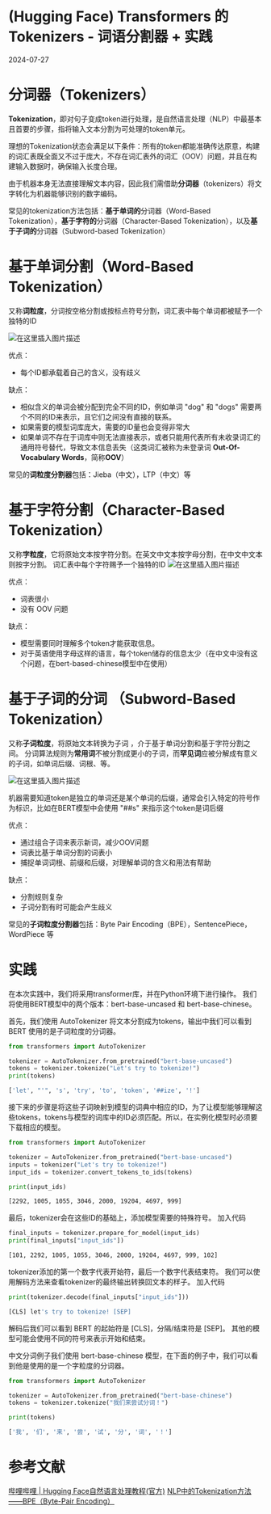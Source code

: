 # (Hugging Face) Transformers 的 Tokenizers - 词语分割器 + 实践
2024-07-27

# 分词器（Tokenizers）
**Tokenization**，即对句子变成token进行处理，是自然语言处理（NLP）中最基本且首要的步骤，指将输入文本分割为可处理的token单元。

理想的Tokenization状态会满足以下条件：所有的token都能准确传达原意，构建的词汇表既全面又不过于庞大，不存在词汇表外的词汇（OOV）问题，并且在构建输入数据时，确保输入长度合理。

由于机器本身无法直接理解文本内容，因此我们需借助**分词器**（tokenizers）将文字转化为机器能够识别的数字编码。

常见的tokenization方法包括：**基于单词的**分词器（Word-Based Tokenization），**基于字符的**分词器（Character-Based Tokenization），以及**基于子词的**分词器（Subword-based Tokenization）
# 基于单词分割（Word-Based Tokenization）
又称**词粒度**，分词按空格分割或按标点符号分割，词汇表中每个单词都被赋予一个独特的ID

![在这里插入图片描述](https://i-blog.csdnimg.cn/direct/92d61edabd3f425cb6fcff5a92234cd8.png)

优点：
- 每个ID都承载着自己的含义，没有歧义

缺点：
- 相似含义的单词会被分配到完全不同的ID，例如单词 "dog" 和 "dogs" 需要两个不同的ID来表示，且它们之间没有直接的联系。
- 如果需要的模型词库庞大，需要的ID量也会变得非常大
- 如果单词不存在于词库中则无法直接表示，或者只能用代表所有未收录词汇的通用符号替代，导致文本信息丢失（这类词汇被称为未登录词 **Out-Of-Vocabulary Words**，简称**OOV**）

常见的**词粒度分割器**包括：Jieba（中文），LTP（中文）等

# 基于字符分割（Character-Based Tokenization）
又称**字粒度**，它将原始文本按字符分割。在英文中文本按字母分割，在中文中文本则按字分割。
词汇表中每个字符赐予一个独特的ID
![在这里插入图片描述](https://i-blog.csdnimg.cn/direct/5f873086412f414cabf0ac30ee043f44.png)

优点：
- 词表很小
- 没有 OOV 问题

缺点：
- 模型需要同时理解多个token才能获取信息。
- 对于英语使用字母这样的语言，每个token储存的信息太少（在中文中没有这个问题，在bert-based-chinese模型中在使用）
# 基于子词的分词 （Subword-Based Tokenization）
又称**子词粒度**，将原始文本转换为子词 ，介于基于单词分割和基于字符分割之间。
分词算法规则为**常用词**不被分割成更小的子词，而**罕见词**应被分解成有意义的子词，如单词后缀、词根、等。

![在这里插入图片描述](https://i-blog.csdnimg.cn/direct/f7a7289ece2b496db576d6bda90f46b9.png)

机器需要知道token是独立的单词还是某个单词的后缀，通常会引入特定的符号作为标识，比如在BERT模型中会使用 "##s" 来指示这个token是词后缀

优点：
- 通过组合子词来表示新词，减少OOV问题
- 词表比基于单词分割的词表小
- 捕捉单词词根、前缀和后缀，对理解单词的含义和用法有帮助

缺点：
- 分割规则复杂
- 子词分割有时可能会产生歧义

常见的**子词粒度分割器**包括：Byte Pair Encoding（BPE），SentencePiece，WordPiece 等

# 实践

在本次实践中，我们将采用transformer库，并在Python环境下进行操作。
我们将使用BERT模型中的两个版本：bert-base-uncased 和 bert-base-chinese。

首先，我们使用 AutoTokenizer 将文本分割成为tokens，输出中我们可以看到 BERT 使用的是子词粒度的分词器。

```py
from transformers import AutoTokenizer

tokenizer = AutoTokenizer.from_pretrained("bert-base-uncased")
tokens = tokenizer.tokenize("Let's try to tokenize!")
print(tokens)
```


```bash
['let', "'", 's', 'try', 'to', 'token', '##ize', '!']
```

接下来的步骤是将这些子词映射到模型的词典中相应的ID，为了让模型能够理解这些tokens，tokens与模型的词库中的ID必须匹配。所以，在实例化模型时必须要下载相应的模型。

```py
from transformers import AutoTokenizer

tokenizer = AutoTokenizer.from_pretrained("bert-base-uncased")
inputs = tokenizer("Let's try to tokenize!")
input_ids = tokenizer.convert_tokens_to_ids(tokens)

print(input_ids)
```

```bash
[2292, 1005, 1055, 3046, 2000, 19204, 4697, 999]
```

最后，tokenizer会在这些ID的基础上，添加模型需要的特殊符号。
加入代码

```py
final_inputs = tokenizer.prepare_for_model(input_ids)
print(final_inputs["input_ids"])
```

```bash
[101, 2292, 1005, 1055, 3046, 2000, 19204, 4697, 999, 102]
```

tokenizer添加的第一个数字代表开始符，最后一个数字代表结束符。
我们可以使用解码方法来查看tokenizer的最终输出转换回文本的样子。
加入代码

```py
print(tokenizer.decode(final_inputs["input_ids"]))
```
```bash
[CLS] let's try to tokenize! [SEP]
```

解码后我们可以看到 BERT 的起始符是 [CLS]，分隔/结束符是 [SEP]。
其他的模型可能会使用不同的符号来表示开始和结束。

中文分词例子我们使用 bert-base-chinese 模型，在下面的例子中，我们可以看到他是使用的是一个字粒度的分词器。

```py
from transformers import AutoTokenizer

tokenizer = AutoTokenizer.from_pretrained("bert-base-chinese")
tokens = tokenizer.tokenize("我们来尝试分词！")

print(tokens)
```

```bash
['我', '们', '来', '尝', '试', '分', '词', '！']
```

# 参考文献
[哔哩哔哩 | Hugging Face自然语言处理教程(官方)](https://www.bilibili.com/video/BV1P54y1H7Xj?p=13&vd_source=d6512fde6b80f0eb41f8f7969d291f8d)
[NLP中的Tokenization方法——BPE（Byte-Pair Encoding）](https://blog.csdn.net/xiao_ling_yun/article/details/129517312)